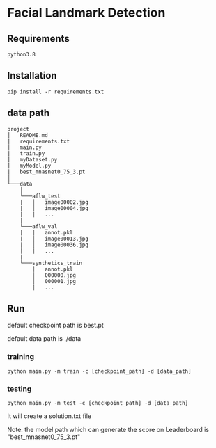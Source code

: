 # Facial Landmark Detection

## Requirements

```
python3.8
```

## Installation

```
pip install -r requirements.txt
```

## data path

```
project
│   README.md
|   requirements.txt
│   main.py
|   train.py
|   myDataset.py
|   myModel.py
|   best_mnasnet0_75_3.pt
│
└───data
    │
    └───aflw_test
    |   │   image00002.jpg
    |   │   image00004.jpg
    |   |   ...
    |
    └───aflw_val
    |   |   annot.pkl
    |   │   image00013.jpg
    |   │   image00036.jpg
    |   |   ...
    |
    └───synthetics_train
        |   annot.pkl
        │   000000.jpg
        │   000001.jpg
        |   ...
```

## Run

default checkpoint path is best.pt

default data path is ./data

### training

```
python main.py -m train -c [checkpoint_path] -d [data_path]
```

### testing

```
python main.py -m test -c [checkpoint_path] -d [data_path]
```

It will create a solution.txt file

Note: the model path which can generate the score on Leaderboard is "best_mnasnet0_75_3.pt"

